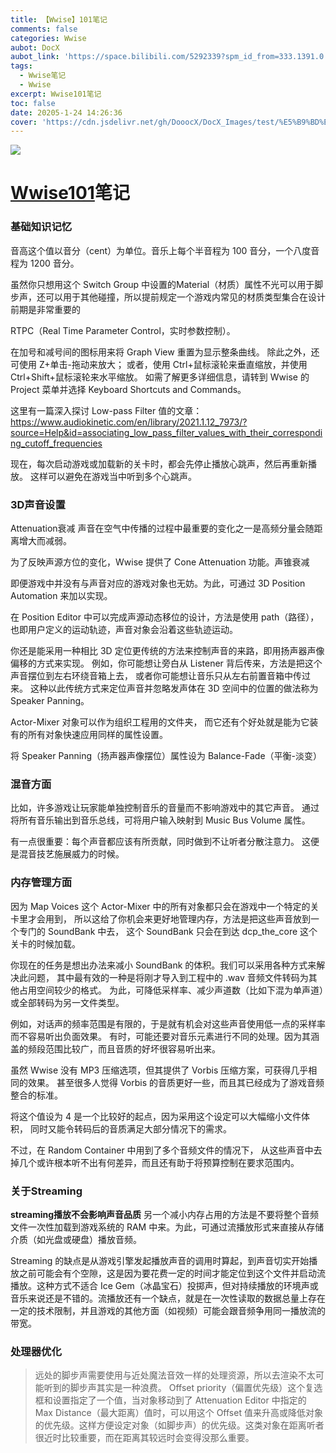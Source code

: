 ```yaml
---
title: 【Wwise】101笔记
comments: false
categories: Wwise
aubot: DocX
aubot_link: 'https://space.bilibili.com/5292339?spm_id_from=333.1391.0.0'
tags:
  - Wwise笔记
  - Wwise
excerpt: Wwise101笔记
toc: false
date: 20205-1-24 14:26:36
cover: 'https://cdn.jsdelivr.net/gh/DooocX/DocX_Images/test/%E5%B9%BD%E7%81%B5%E7%BA%BF.jpg'
---
```


![](https://cdn.jsdelivr.net/gh/DooocX/DocX_Images/test/101.png)

# [Wwise101](https://www.audiokinetic.com/zh/courses/wwise101/?source=wwise101&id=quick_start_from_silence_to_sound#read)笔记

### 基础知识记忆

音高这个值以音分（cent）为单位。音乐上每个半音程为 100 音分，一个八度音程为 1200 音分。

虽然你只想用这个 Switch Group 中设置的Material（材质）属性不光可以用于脚步声，还可以用于其他碰撞，所以提前规定一个游戏内常见的材质类型集合在设计前期是非常重要的

RTPC（Real Time Parameter Control，实时参数控制）。

在加号和减号间的图标用来将 Graph View 重置为显示整条曲线。
除此之外，还可使用 Z+单击-拖动来放大；
或者，使用 Ctrl+鼠标滚轮来垂直缩放，并使用 Ctrl+Shift+鼠标滚轮来水平缩放。
如需了解更多详细信息，请转到 Wwise 的 Project 菜单并选择 Keyboard Shortcuts and Commands。

这里有一篇深入探讨 Low-pass Filter 值的文章：
https://www.audiokinetic.com/en/library/2021.1.12_7973/?source=Help&id=associating_low_pass_filter_values_with_their_corresponding_cutoff_frequencies

现在，每次启动游戏或加载新的关卡时，都会先停止播放心跳声，然后再重新播放。
这样可以避免在游戏当中听到多个心跳声。

### 3D声音设置

Attenuation衰减
声音在空气中传播的过程中最重要的变化之一是高频分量会随距离增大而减弱。

为了反映声源方位的变化，Wwise 提供了 Cone Attenuation 功能。声锥衰减

即便游戏中并没有与声音对应的游戏对象也无妨。为此，可通过 3D Position Automation 来加以实现。

在 Position Editor 中可以完成声源动态移位的设计，方法是使用 path（路径），
也即用户定义的运动轨迹，声音对象会沿着这些轨迹运动。

你还是能采用一种相比 3D 定位更传统的方法来控制声音的来路，即用扬声器声像偏移的方式来实现。
例如，你可能想让旁白从 Listener 背后传来，方法是把这个声音摆位到左右环绕音箱上去，
或者你可能想让音乐只从左右前置音箱中传过来。
这种以此传统方式来定位声音并忽略发声体在 3D 空间中的位置的做法称为 Speaker Panning。

Actor-Mixer 对象可以作为组织工程用的文件夹，
而它还有个好处就是能为它装有的所有对象快速应用同样的属性设置。

将 Speaker Panning（扬声器声像摆位）属性设为 Balance-Fade（平衡-淡变）

### 混音方面
比如，许多游戏让玩家能单独控制音乐的音量而不影响游戏中的其它声音。
通过将所有音乐输出到音乐总线，可将用户输入映射到 Music Bus Volume 属性。

有一点很重要：每个声音都应该有所贡献，同时做到不让听者分散注意力。
这便是混音技艺施展威力的时候。

### 内存管理方面
因为 Map Voices 这个 Actor-Mixer 中的所有对象都只会在游戏中一个特定的关卡里才会用到，
所以这给了你机会来更好地管理内存，方法是把这些声音放到一个专门的 SoundBank 中去，
这个 SoundBank 只会在到达 dcp_the_core 这个关卡的时候加载。

你现在的任务是想出办法来减小 SoundBank 的体积。我们可以采用各种方式来解决此问题，
其中最有效的一种是将刚才导入到工程中的 .wav 音频文件转码为其他占用空间较少的格式。
为此，可降低采样率、减少声道数（比如下混为单声道）或全部转码为另一文件类型。

例如，对话声的频率范围是有限的，于是就有机会对这些声音使用低一点的采样率而不容易听出负面效果。
有时，可能还要对音乐元素进行不同的处理。因为其涵盖的频段范围比较广，而且音质的好坏很容易听出来。

虽然 Wwise 没有 MP3 压缩选项，但其提供了 Vorbis 压缩方案，可获得几乎相同的效果。
甚至很多人觉得 Vorbis 的音质更好一些，而且其已经成为了游戏音频整合的标准。

将这个值设为 4 是一个比较好的起点，因为采用这个设定可以大幅缩小文件体积，
同时又能令转码后的音质满足大部分情况下的需求。

不过，在 Random Container 中用到了多个音频文件的情况下，
从这些声音中去掉几个或许根本听不出有何差异，而且还有助于将预算控制在要求范围内。



### 关于Streaming
**streaming播放不会影响声音品质**
另一个减小内存占用的方法是不要将整个音频文件一次性加载到游戏系统的 RAM 中来。为此，可通过流播放形式来直接从存储介质（如光盘或硬盘）播放音频。

Streaming 的缺点是从游戏引擎发起播放声音的调用时算起，到声音切实开始播放之前可能会有个空隙，这是因为要花费一定的时间才能定位到这个文件并启动流播放。这种方式不适合 Ice Gem（冰晶宝石）投掷声，但对持续播放的环境声或音乐来说还是不错的。流播放还有一个缺点，就是在一次性读取的数据总量上存在一定的技术限制，并且游戏的其他方面（如视频）可能会跟音频争用同一播放流的带宽。

### 处理器优化

> 远处的脚步声需要使用与近处魔法音效一样的处理资源，所以去渲染不太可能听到的脚步声其实是一种浪费。
Offset priority（偏置优先级）这个复选框和设置指定了一个值，当对象移动到了 Attenuation Editor 中指定的 Max Distance（最大距离）值时，可以用这个 Offset 值来升高或降低对象的优先级。这样方便设定对象（如脚步声）的优先级。这类对象在距离听者很近时比较重要，而在距离其较远时会变得没那么重要。
